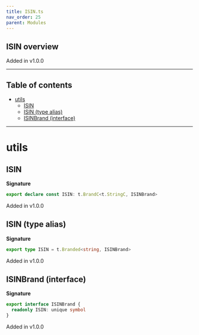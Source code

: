 ```yaml
---
title: ISIN.ts
nav_order: 25
parent: Modules
---
```


## ISIN overview

Added in v1.0.0

---

<h2 class="text-delta">Table of contents</h2>

- [utils](#utils)
  - [ISIN](#isin)
  - [ISIN (type alias)](#isin-type-alias)
  - [ISINBrand (interface)](#isinbrand-interface)

---

# utils

## ISIN

**Signature**

```ts
export declare const ISIN: t.BrandC<t.StringC, ISINBrand>
```

Added in v1.0.0

## ISIN (type alias)

**Signature**

```ts
export type ISIN = t.Branded<string, ISINBrand>
```

Added in v1.0.0

## ISINBrand (interface)

**Signature**

```ts
export interface ISINBrand {
  readonly ISIN: unique symbol
}
```

Added in v1.0.0
